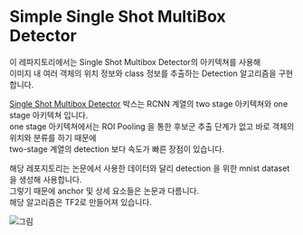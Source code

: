 # Simple Single Shot MultiBox Detector 

이 레파지토리에서는 Single Shot Multibox Detector의 아키텍쳐를 사용해  
이미지 내 여러 객체의 위치 정보와 class 정보를 추출하는 Detection 알고리즘을 구현합니다.      
  
[Single Shot Multibox Detector](https://arxiv.org/abs/1512.02325) 박스는 RCNN 계열의 two stage 아키텍쳐와 one stage 아키텍쳐 입니다.  
one stage 아키텍쳐에서는 ROI Pooling 을 통한 후보군 추출 단계가 없고 바로 객체의 위치와 분류를 하기 때문에   
two-stage 계열의 detection 보다 속도가 빠른 장점이 있습니다.   

해당 레포지토리는 논문에서 사용한 데이터와 달리 detection 을 위한 mnist dataset 을 생성해 사용합니다.  
그렇기 때문에 anchor 및 상세 요소들은 논문과 다름니다.            
해당 알고리즘은 TF2로 만들어져 있습니다.

![그림](https://i.imgur.com/GwqRK5A.jpg)
     